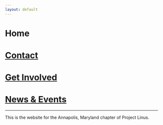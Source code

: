 ```yaml
---
layout: default
---
```


# Home
# [Contact](./contact.md)
# [Get Involved](./get_involved.md)
# [News & Events](./blog.md)

* * *
This is the website for the Annapolis, Maryland chapter of Project Linus.
